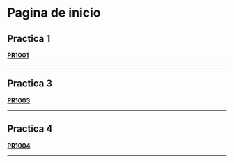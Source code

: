 # Pagina de inicio

## Practica 1 
[**PR1001**](PR1001/pr1001.md)

---

## Practica 3 
[**PR1003**](PR1003/PR1003.md)

---

## Practica 4 
[**PR1004**](PR1004/)

---
